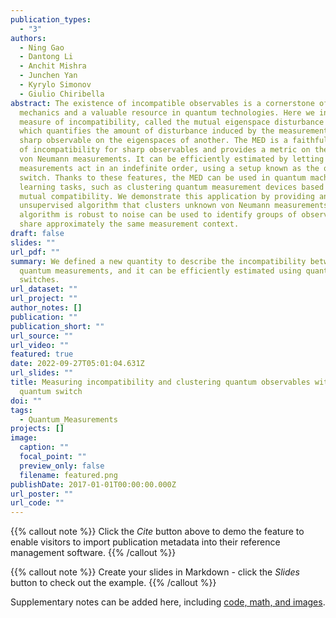 ```yaml
---
publication_types:
  - "3"
authors:
  - Ning Gao
  - Dantong Li
  - Anchit Mishra
  - Junchen Yan
  - Kyrylo Simonov
  - Giulio Chiribella
abstract: The existence of incompatible observables is a cornerstone of quantum
  mechanics and a valuable resource in quantum technologies. Here we introduce a
  measure of incompatibility, called the mutual eigenspace disturbance (MED),
  which quantifies the amount of disturbance induced by the measurement of a
  sharp observable on the eigenspaces of another. The MED is a faithful measure
  of incompatibility for sharp observables and provides a metric on the space of
  von Neumann measurements. It can be efficiently estimated by letting the
  measurements act in an indefinite order, using a setup known as the quantum
  switch. Thanks to these features, the MED can be used in quantum machine
  learning tasks, such as clustering quantum measurement devices based on their
  mutual compatibility. We demonstrate this application by providing an
  unsupervised algorithm that clusters unknown von Neumann measurements. Our
  algorithm is robust to noise can be used to identify groups of observers that
  share approximately the same measurement context.
draft: false
slides: ""
url_pdf: ""
summary: We defined a new quantity to describe the incompatibility between
  quantum measurements, and it can be efficiently estimated using quantum
  switches.
url_dataset: ""
url_project: ""
author_notes: []
publication: ""
publication_short: ""
url_source: ""
url_video: ""
featured: true
date: 2022-09-27T05:01:04.631Z
url_slides: ""
title: Measuring incompatibility and clustering quantum observables with a
  quantum switch
doi: ""
tags:
  - Quantum_Measurements
projects: []
image:
  caption: ""
  focal_point: ""
  preview_only: false
  filename: featured.png
publishDate: 2017-01-01T00:00:00.000Z
url_poster: ""
url_code: ""
---
```


{{% callout note %}}
Click the _Cite_ button above to demo the feature to enable visitors to import publication metadata into their reference management software.
{{% /callout %}}

{{% callout note %}}
Create your slides in Markdown - click the _Slides_ button to check out the example.
{{% /callout %}}

Supplementary notes can be added here, including [code, math, and images](https://wowchemy.com/docs/writing-markdown-latex/).
